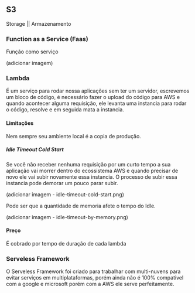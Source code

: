 ## S3

Storage || Armazenamento

### Function as a Service (Faas)

Função como serviço 

(adicionar imagem)

### Lambda

É um serviço para rodar nossa aplicações sem ter um servidor, escrevemos um bloco de código, é necessário fazer o upload do código para AWS e quando acontecer alguma requisição, ele levanta uma instancia para rodar o código, resolve e em seguida mata a instancia.

#### Limitações

Nem sempre seu ambiente local é a copia de produção.

##### Idle Timeout Cold Start

Se você não receber nenhuma requisição por um curto tempo a sua aplicação vai morrer dentro do ecossistema AWS e quando precisar de novo ele vai subir novamente essa instancia. O processo de subir essa instancia pode demorar um pouco parar subir.

(adicionar imagem - idle-timeout-cold-start.png) 

Pode ser que a quantidade de memoria afete o tempo do Idle.

(adicionar imagem - idle-timeout-by-memory.png)

#### Preço

É cobrado por tempo de duração de cada lambda

### Serveless Framework

O Serveless Framework foi criado para trabalhar com multi-nuvens para evitar serviços em multiplataformas, porém ainda não é 100% compativel com a google e microsoft porém com a AWS ele serve perfeitamente.

